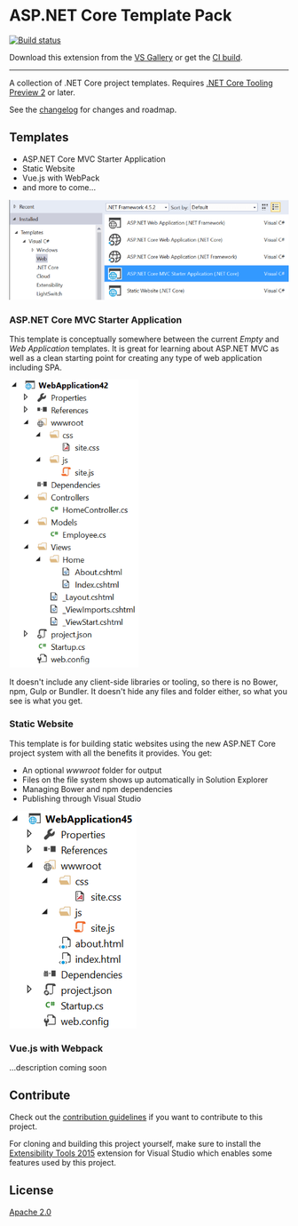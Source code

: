 # ASP.NET Core Template Pack

[![Build status](https://ci.appveyor.com/api/projects/status/87494qumqj3sh13e?svg=true)](https://ci.appveyor.com/project/madskristensen/coretemplatepack)

Download this extension from the [VS Gallery](https://visualstudiogallery.msdn.microsoft.com/31a3eab5-e62b-4030-9226-b5e4c9e1ffb5)
or get the [CI build](http://vsixgallery.com/extension/ae9d6285-3f2a-4cbe-9021-82eb4d8b8c74/).

---------------------------------------

A collection of .NET Core project templates. Requires
[.NET Core Tooling Preview 2](https://www.microsoft.com/net/download#tools)
or later.

See the [changelog](CHANGELOG.md) for changes and roadmap.

## Templates

- ASP.NET Core MVC Starter Application
- Static Website
- Vue.js with WebPack
- and more to come...

![New project dialog](art/new-project-dialog.png)

### ASP.NET Core MVC Starter Application
This template is conceptually somewhere between the current _Empty_ and
_Web Application_ templates. It is great for learning about ASP.NET MVC
as well as a clean starting point for creating any type of web application
including SPA.

![ASP.NET Core MVC Starter Application](art/mvc-starter-template.png)

It doesn't include any client-side libraries or tooling, so there is no
Bower, npm, Gulp or Bundler. It doesn't hide any files and folder either,
so what you see is what you get.

### Static Website
This template is for building static websites using the new ASP.NET Core
project system with all the benefits it provides. You get:

- An optional _wwwroot_ folder for output
- Files on the file system shows up automatically in Solution Explorer
- Managing Bower and npm dependencies
- Publishing through Visual Studio

![Static Website](art/static-website-template.png)

### Vue.js with Webpack
...description coming soon

## Contribute
Check out the [contribution guidelines](.github/CONTRIBUTING.md)
if you want to contribute to this project.

For cloning and building this project yourself, make sure
to install the
[Extensibility Tools 2015](https://visualstudiogallery.msdn.microsoft.com/ab39a092-1343-46e2-b0f1-6a3f91155aa6)
extension for Visual Studio which enables some features
used by this project.

## License
[Apache 2.0](LICENSE)